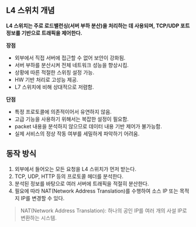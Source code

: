 ## L4 스위치 개념

**L4 스위치는 주로 로드밸런싱(서버 부하 분산)을 처리하는 데 사용되며, TCP/UDP 포트 정보를 기반으로 트래픽을 제어한다.** 

**장점**

- 외부에서 직접 서버에 접근할 수 없어 보안이 강화됨.
- 서버 부하를 분산시켜 전체 네트워크 성능을 향상시킴.
- 상황에 따른 적절한 스위칭 설정 가능.
- HW 기반 처리로 고성능 제공.
- L7 스위치에 비해 상대적으로 저렴함.

**단점**

- 특정 프로토콜에 의존적이어서 유연하지 않음.
- 고급 기능을 사용하기 위해서는 복잡한 설정이 필요함.
- packet 내용을 분석하지 않으므로 데이터 내용 기반 제어가 불가능함.
- 실제 서비스의 정상 작동 여부를 세밀하게 파악하기 어려움.

## 동작 방식

1. 외부에서 들어오는 모든 요청을 L4 스위치가 먼저 받는다.
2. TCP, UDP, HTTP 등의 프로토콜 헤더를 분석한다.
3. 분석된 정보를 바탕으로 여러 서버에 트래픽을 적절히 분산한다.
4. 필요에 따라 NAT(Network Address Translation)를 수행하여 소스 IP 또는 목적지 IP를 변경할 수 있다.

> NAT(Network Address Translation): 하나의 공인 IP를 여러 개의 사설 IP로 변환하는 시스템.